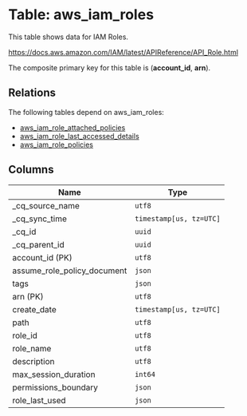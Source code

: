 # Table: aws_iam_roles

This table shows data for IAM Roles.

https://docs.aws.amazon.com/IAM/latest/APIReference/API_Role.html

The composite primary key for this table is (**account_id**, **arn**).

## Relations

The following tables depend on aws_iam_roles:
  - [aws_iam_role_attached_policies](aws_iam_role_attached_policies)
  - [aws_iam_role_last_accessed_details](aws_iam_role_last_accessed_details)
  - [aws_iam_role_policies](aws_iam_role_policies)

## Columns

| Name          | Type          |
| ------------- | ------------- |
|_cq_source_name|`utf8`|
|_cq_sync_time|`timestamp[us, tz=UTC]`|
|_cq_id|`uuid`|
|_cq_parent_id|`uuid`|
|account_id (PK)|`utf8`|
|assume_role_policy_document|`json`|
|tags|`json`|
|arn (PK)|`utf8`|
|create_date|`timestamp[us, tz=UTC]`|
|path|`utf8`|
|role_id|`utf8`|
|role_name|`utf8`|
|description|`utf8`|
|max_session_duration|`int64`|
|permissions_boundary|`json`|
|role_last_used|`json`|